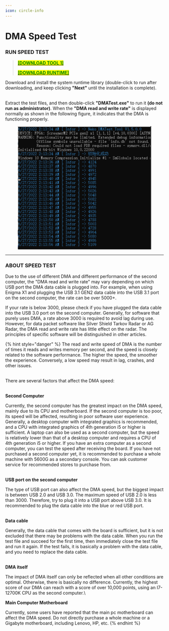 ```yaml
---
icon: circle-info
---
```


# DMA Speed Test

### RUN SPEED TEST

> [<mark style="color:green;">**\[DOWNLOAD TOOL 1\]**</mark>](https://alist.scarlet.technology/d/Tools/DMASpeedTest1.5.zip?sign=V8fkME5eo0kvBmFHirwD3fmFm3TPpBU9Qh_mWRrII0o=:0)
>
> [<mark style="color:green;">**\[DOWNLOAD RUNTIME\]**</mark>](https://alist.scarlet.technology/d/Tools/Runtime\(Must%20Install\).zip?sign=pYI_L1VHl2m3MOB9D7eMXx5b0bFnaPkydQlQNIiSAss=:0)

Download and install the system runtime library (double-click to run after downloading, and keep clicking **"Next"** until the installation is complete).

\
Extract the test files, and then double-click **"DMATest.exe"** to run it **(do not run as administrator)**. When the **"DMA read and write rate"** is displayed normally as shown in the following figure, it indicates that the DMA is functioning properly.

<figure><img src="../../.gitbook/assets/image (32).png" alt=""><figcaption></figcaption></figure>

***

### ABOUT SPEED TEST

Due to the use of different DMA and different performance of the second computer, the "DMA read and write rate" may vary depending on which USB port the DMA data cable is plugged into. For example, when using Enigma X1 and plugging the USB 3.1 GEN2 data cable into the USB 3.1 port on the second computer, the rate can be over 5000+.

If your rate is below 3000, please check if you have plugged the data cable into the USB 3.0 port on the second computer. Generally, for software that purely uses DMA, a rate above 3000 is required to avoid lag during use. However, for data packet software like Silver Shield Tarkov Radar or AG Radar, the DMA read and write rate has little effect on the radar. The principles of specific software will be distinguished in other articles.

{% hint style="danger" %}
The read and write speed of DMA is the number of times it reads and writes memory per second, and the speed is closely related to the software performance. The higher the speed, the smoother the experience. Conversely, a low speed may result in lag, crashes, and other issues.

\
There are several factors that affect the DMA speed:

\
**Second Computer**

Currently, the second computer has the greatest impact on the DMA speed, mainly due to its CPU and motherboard. If the second computer is too poor, its speed will be affected, resulting in poor software user experience. Generally, a desktop computer with integrated graphics is recommended, and a CPU with integrated graphics of 4th generation i5 or higher is sufficient. A laptop can also be used as a second computer, but the speed is relatively lower than that of a desktop computer and requires a CPU of 4th generation i5 or higher. If you have an extra computer as a second computer, you can test the speed after receiving the board. If you have not purchased a second computer yet, it is recommended to purchase a whole machine with 5600G as a secondary console. You can ask customer service for recommended stores to purchase from.

\
**USB port on the second computer**

The type of USB port can also affect the DMA speed, but the biggest impact is between USB 2.0 and USB 3.0. The maximum speed of USB 2.0 is less than 3000. Therefore, try to plug it into a USB port above USB 3.0. It is recommended to plug the data cable into the blue or red USB port.

\
**Data cable**

Generally, the data cable that comes with the board is sufficient, but it is not excluded that there may be problems with the data cable. When you run the test file and succeed for the first time, then immediately close the test file and run it again. If the test fails, it is basically a problem with the data cable, and you need to replace the data cable.

\
**DMA itself**

The impact of DMA itself can only be reflected when all other conditions are optimal. Otherwise, there is basically no difference. Currently, the highest score of our DMA can reach with a score of over 10,000 points, using an I7-12700K CPU as the second computer.\


**Main Computer Motherboard**

Currently, some users have reported that the main pc motherboard can affect the DMA speed. Do not directly purchase a whole machine or a Gigabyte motherboard, including Lenovo, HP, etc.
{% endhint %}
